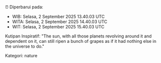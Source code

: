 ⏰ Diperbarui pada:
- WIB: Selasa, 2 September 2025 13.40.03 UTC
- WITA: Selasa, 2 September 2025 14.40.03 UTC
- WIT: Selasa, 2 September 2025 15.40.03 UTC

Kutipan Inspiratif:
"The sun, with all those planets revolving around it and dependent on it, can still ripen a bunch of grapes as if it had nothing else in the universe to do."


Kategori: nature

